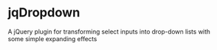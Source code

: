 # jqDropdown
A jQuery plugin for transforming select inputs into drop-down lists with some simple expanding effects
